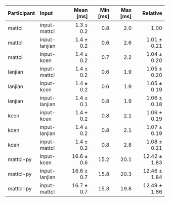 | Participant | Input | Mean [ms] | Min [ms] | Max [ms] | Relative |
|:---|:---|---:|---:|---:|---:|
| mattcl | input-mattcl | 1.3 ± 0.2 | 0.8 | 2.0 | 1.00 |
| mattcl | input-lanjian | 1.4 ± 0.2 | 0.6 | 2.6 | 1.01 ± 0.21 |
| mattcl | input-kcen | 1.4 ± 0.2 | 0.7 | 2.2 | 1.04 ± 0.20 |
| lanjian | input-mattcl | 1.4 ± 0.2 | 0.6 | 1.9 | 1.05 ± 0.20 |
| lanjian | input-kcen | 1.4 ± 0.2 | 0.6 | 1.9 | 1.05 ± 0.19 |
| lanjian | input-lanjian | 1.4 ± 0.1 | 0.8 | 1.9 | 1.06 ± 0.18 |
| kcen | input-kcen | 1.4 ± 0.2 | 0.8 | 2.1 | 1.06 ± 0.19 |
| kcen | input-lanjian | 1.4 ± 0.2 | 0.8 | 2.1 | 1.07 ± 0.19 |
| kcen | input-mattcl | 1.4 ± 0.2 | 0.8 | 2.8 | 1.08 ± 0.21 |
| mattcl-py | input-kcen | 16.6 ± 0.6 | 15.2 | 20.1 | 12.42 ± 1.83 |
| mattcl-py | input-lanjian | 16.6 ± 0.7 | 15.8 | 20.3 | 12.46 ± 1.84 |
| mattcl-py | input-mattcl | 16.7 ± 0.7 | 15.3 | 19.8 | 12.49 ± 1.86 |
